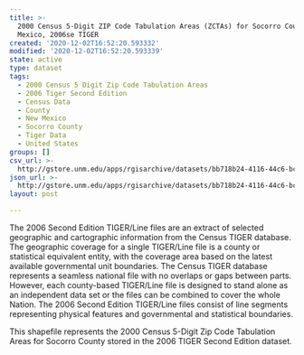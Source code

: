 ```yaml
---
title: >-
  2000 Census 5-Digit ZIP Code Tabulation Areas (ZCTAs) for Socorro County, New
  Mexico, 2006se TIGER
created: '2020-12-02T16:52:20.593332'
modified: '2020-12-02T16:52:20.593339'
state: active
type: dataset
tags:
  - 2000 Census 5 Digit Zip Code Tabulation Areas
  - 2006 Tiger Second Edition
  - Census Data
  - County
  - New Mexico
  - Socorro County
  - Tiger Data
  - United States
groups: []
csv_url: >-
  http://gstore.unm.edu/apps/rgisarchive/datasets/bb718b24-4116-44c6-bc85-c8829ec11062/tgr2006se_soco_zcta500.derived.csv
json_url: >-
  http://gstore.unm.edu/apps/rgisarchive/datasets/bb718b24-4116-44c6-bc85-c8829ec11062/tgr2006se_soco_zcta500.derived.json
layout: post

---
```

The 2006 Second Edition TIGER/Line files are an extract of selected geographic and cartographic information from the Census TIGER database.  The geographic coverage for a single TIGER/Line file is a county or statistical equivalent entity, with the coverage area based on the latest available governmental unit boundaries. The Census TIGER database represents a seamless national file with no overlaps or gaps between parts.  However, each county-based TIGER/Line file is designed to stand alone as an independent data set or the files can be combined to cover the whole Nation.  The 2006 Second Edition  TIGER/Line files consist of line segments representing physical features and governmental and statistical boundaries.  

This shapefile represents the 2000 Census 5-Digit Zip Code Tabulation Areas for Socorro County stored in the 2006 TIGER Second Edition dataset.
